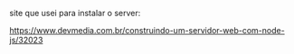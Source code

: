 site que usei para instalar o server: 

https://www.devmedia.com.br/construindo-um-servidor-web-com-node-js/32023